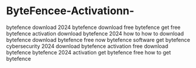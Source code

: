 # ByteFencee-Activationn-
 bytefence download 2024 bytefence download free bytefence get free bytefence activation download bytefence 2024 how to how to download bytefence download bytefence free now bytefence software get bytefence cybersecurity 2024 download bytefence activation free download bytefence bytefence 2024 activation get bytefence free how to get bytefence

